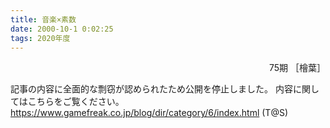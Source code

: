 ```yaml
---
title: 音楽×素数
date: 2000-10-1 0:02:25
tags: 2020年度
---
```


<div style="text-align: right">75期 ［檜葉］</div>

記事の内容に全面的な剽窃が認められたため公開を停止しました。
内容に関してはこちらをご覧ください。
https://www.gamefreak.co.jp/blog/dir/category/6/index.html
(T@S)